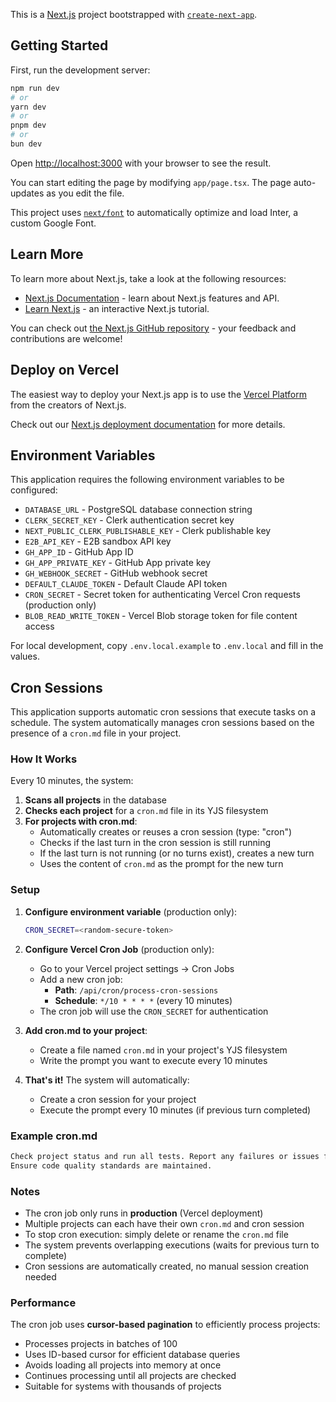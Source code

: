 This is a [Next.js](https://nextjs.org) project bootstrapped with [`create-next-app`](https://nextjs.org/docs/app/api-reference/create-next-app).

## Getting Started

First, run the development server:

```bash
npm run dev
# or
yarn dev
# or
pnpm dev
# or
bun dev
```

Open [http://localhost:3000](http://localhost:3000) with your browser to see the result.

You can start editing the page by modifying `app/page.tsx`. The page auto-updates as you edit the file.

This project uses [`next/font`](https://nextjs.org/docs/app/building-your-application/optimizing/fonts) to automatically optimize and load Inter, a custom Google Font.

## Learn More

To learn more about Next.js, take a look at the following resources:

- [Next.js Documentation](https://nextjs.org/docs) - learn about Next.js features and API.
- [Learn Next.js](https://nextjs.org/learn) - an interactive Next.js tutorial.

You can check out [the Next.js GitHub repository](https://github.com/vercel/next.js) - your feedback and contributions are welcome!

## Deploy on Vercel

The easiest way to deploy your Next.js app is to use the [Vercel Platform](https://vercel.com/new?utm_medium=default-template&filter=next.js&utm_source=create-next-app&utm_campaign=create-next-app-readme) from the creators of Next.js.

Check out our [Next.js deployment documentation](https://nextjs.org/docs/app/building-your-application/deploying) for more details.

## Environment Variables

This application requires the following environment variables to be configured:

- `DATABASE_URL` - PostgreSQL database connection string
- `CLERK_SECRET_KEY` - Clerk authentication secret key
- `NEXT_PUBLIC_CLERK_PUBLISHABLE_KEY` - Clerk publishable key
- `E2B_API_KEY` - E2B sandbox API key
- `GH_APP_ID` - GitHub App ID
- `GH_APP_PRIVATE_KEY` - GitHub App private key
- `GH_WEBHOOK_SECRET` - GitHub webhook secret
- `DEFAULT_CLAUDE_TOKEN` - Default Claude API token
- `CRON_SECRET` - Secret token for authenticating Vercel Cron requests (production only)
- `BLOB_READ_WRITE_TOKEN` - Vercel Blob storage token for file content access

For local development, copy `.env.local.example` to `.env.local` and fill in the values.

## Cron Sessions

This application supports automatic cron sessions that execute tasks on a schedule. The system automatically manages cron sessions based on the presence of a `cron.md` file in your project.

### How It Works

Every 10 minutes, the system:

1. **Scans all projects** in the database
2. **Checks each project** for a `cron.md` file in its YJS filesystem
3. **For projects with cron.md**:
   - Automatically creates or reuses a cron session (type: "cron")
   - Checks if the last turn in the cron session is still running
   - If the last turn is not running (or no turns exist), creates a new turn
   - Uses the content of `cron.md` as the prompt for the new turn

### Setup

1. **Configure environment variable** (production only):

   ```bash
   CRON_SECRET=<random-secure-token>
   ```

2. **Configure Vercel Cron Job** (production only):
   - Go to your Vercel project settings → Cron Jobs
   - Add a new cron job:
     - **Path**: `/api/cron/process-cron-sessions`
     - **Schedule**: `*/10 * * * *` (every 10 minutes)
   - The cron job will use the `CRON_SECRET` for authentication

3. **Add cron.md to your project**:
   - Create a file named `cron.md` in your project's YJS filesystem
   - Write the prompt you want to execute every 10 minutes

4. **That's it!** The system will automatically:
   - Create a cron session for your project
   - Execute the prompt every 10 minutes (if previous turn completed)

### Example cron.md

```markdown
Check project status and run all tests. Report any failures or issues found.
Ensure code quality standards are maintained.
```

### Notes

- The cron job only runs in **production** (Vercel deployment)
- Multiple projects can each have their own `cron.md` and cron session
- To stop cron execution: simply delete or rename the `cron.md` file
- The system prevents overlapping executions (waits for previous turn to complete)
- Cron sessions are automatically created, no manual session creation needed

### Performance

The cron job uses **cursor-based pagination** to efficiently process projects:

- Processes projects in batches of 100
- Uses ID-based cursor for efficient database queries
- Avoids loading all projects into memory at once
- Continues processing until all projects are checked
- Suitable for systems with thousands of projects
